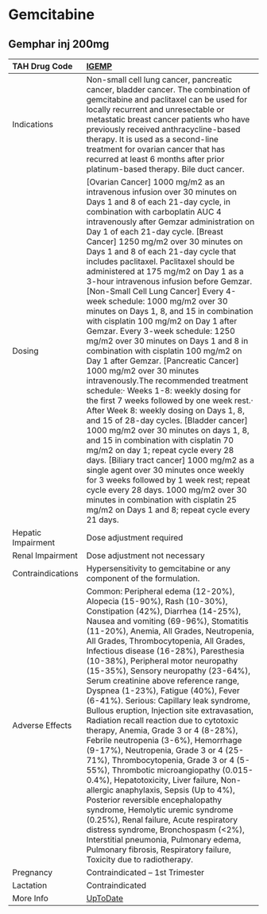# Gemcitabine

## Gemphar inj 200mg

| TAH Drug Code      | [IGEMP](https://www.tahsda.org.tw/drugs/hissearch.php?drug_code=IGEMP)                                                                                                                                                                                                                                                                                                                                                                                                                                                                                                                                                                                                                                                                                                                                                                                                                                                                                                                                                                                                                                                                                                                                                                                                                                                                                                                                          |
|:-------------------|:----------------------------------------------------------------------------------------------------------------------------------------------------------------------------------------------------------------------------------------------------------------------------------------------------------------------------------------------------------------------------------------------------------------------------------------------------------------------------------------------------------------------------------------------------------------------------------------------------------------------------------------------------------------------------------------------------------------------------------------------------------------------------------------------------------------------------------------------------------------------------------------------------------------------------------------------------------------------------------------------------------------------------------------------------------------------------------------------------------------------------------------------------------------------------------------------------------------------------------------------------------------------------------------------------------------------------------------------------------------------------------------------------------------|
| Indications        | Non-small cell lung cancer, pancreatic cancer, bladder cancer. The combination of gemcitabine and paclitaxel can be used for locally recurrent and unresectable or metastatic breast cancer patients who have previously received anthracycline-based therapy. It is used as a second-line treatment for ovarian cancer that has recurred at least 6 months after prior platinum-based therapy. Bile duct cancer.                                                                                                                                                                                                                                                                                                                                                                                                                                                                                                                                                                                                                                                                                                                                                                                                                                                                                                                                                                                               |
| Dosing             | [Ovarian Cancer] 1000 mg/m2 as an intravenous infusion over 30 minutes on Days 1 and 8 of each 21-day cycle, in combination with carboplatin AUC 4 intravenously after Gemzar administration on Day 1 of each 21-day cycle. [Breast Cancer] 1250 mg/m2 over 30 minutes on Days 1 and 8 of each 21-day cycle that includes paclitaxel. Paclitaxel should be administered at 175 mg/m2 on Day 1 as a 3-hour intravenous infusion before Gemzar. [Non-Small Cell Lung Cancer] Every 4-week schedule: 1000 mg/m2 over 30 minutes on Days 1, 8, and 15 in combination with cisplatin 100 mg/m2 on Day 1 after Gemzar. Every 3-week schedule: 1250 mg/m2 over 30 minutes on Days 1 and 8 in combination with cisplatin 100 mg/m2 on Day 1 after Gemzar. [Pancreatic Cancer] 1000 mg/m2 over 30 minutes intravenously.The recommended treatment schedule:‧ Weeks 1-8: weekly dosing for the first 7 weeks followed by one week rest.‧ After Week 8: weekly dosing on Days 1, 8, and 15 of 28-day cycles. [Bladder cancer] 1000 mg/m2 over 30 minutes on days 1, 8, and 15 in combination with cisplatin 70 mg/m2 on day 1; repeat cycle every 28 days. [Biliary tract cancer] 1000 mg/m2 as a single agent over 30 minutes once weekly for 3 weeks followed by 1 week rest; repeat cycle every 28 days. 1000 mg/m2 over 30 minutes in combination with cisplatin 25 mg/m2 on Days 1 and 8; repeat cycle every 21 days. |
| Hepatic Impairment | Dose adjustment required                                                                                                                                                                                                                                                                                                                                                                                                                                                                                                                                                                                                                                                                                                                                                                                                                                                                                                                                                                                                                                                                                                                                                                                                                                                                                                                                                                                        |
| Renal Impairment   | Dose adjustment not necessary                                                                                                                                                                                                                                                                                                                                                                                                                                                                                                                                                                                                                                                                                                                                                                                                                                                                                                                                                                                                                                                                                                                                                                                                                                                                                                                                                                                   |
| Contraindications  | Hypersensitivity to gemcitabine or any component of the formulation.                                                                                                                                                                                                                                                                                                                                                                                                                                                                                                                                                                                                                                                                                                                                                                                                                                                                                                                                                                                                                                                                                                                                                                                                                                                                                                                                            |
| Adverse Effects    | Common: Peripheral edema (12-20%), Alopecia (15-90%), Rash (10-30%), Constipation (42%), Diarrhea (14-25%), Nausea and vomiting (69-96%), Stomatitis (11-20%), Anemia, All Grades, Neutropenia, All Grades, Thrombocytopenia, All Grades, Infectious disease (16-28%), Paresthesia (10-38%), Peripheral motor neuropathy (15-35%), Sensory neuropathy (23-64%), Serum creatinine above reference range, Dyspnea (1-23%), Fatigue (40%), Fever (6-41%). Serious: Capillary leak syndrome, Bullous eruption, Injection site extravasation, Radiation recall reaction due to cytotoxic therapy, Anemia, Grade 3 or 4 (8-28%), Febrile neutropenia (3-6%), Hemorrhage (9-17%), Neutropenia, Grade 3 or 4 (25-71%), Thrombocytopenia, Grade 3 or 4 (5-55%), Thrombotic microangiopathy (0.015-0.4%), Hepatotoxicity, Liver failure, Non-allergic anaphylaxis, Sepsis (Up to 4%), Posterior reversible encephalopathy syndrome, Hemolytic uremic syndrome (0.25%), Renal failure, Acute respiratory distress syndrome, Bronchospasm (<2%), Interstitial pneumonia, Pulmonary edema, Pulmonary fibrosis, Respiratory failure, Toxicity due to radiotherapy.                                                                                                                                                                                                                                                            |
| Pregnancy          | Contraindicated – 1st Trimester                                                                                                                                                                                                                                                                                                                                                                                                                                                                                                                                                                                                                                                                                                                                                                                                                                                                                                                                                                                                                                                                                                                                                                                                                                                                                                                                                                                 |
| Lactation          | Contraindicated                                                                                                                                                                                                                                                                                                                                                                                                                                                                                                                                                                                                                                                                                                                                                                                                                                                                                                                                                                                                                                                                                                                                                                                                                                                                                                                                                                                                 |
| More Info          | [UpToDate](https://www.uptodate.com/contents/gemcitabine-drug-information)                                                                                                                                                                                                                                                                                                                                                                                                                                                                                                                                                                                                                                                                                                                                                                                                                                                                                                                                                                                                                                                                                                                                                                                                                                                                                                                                      |

